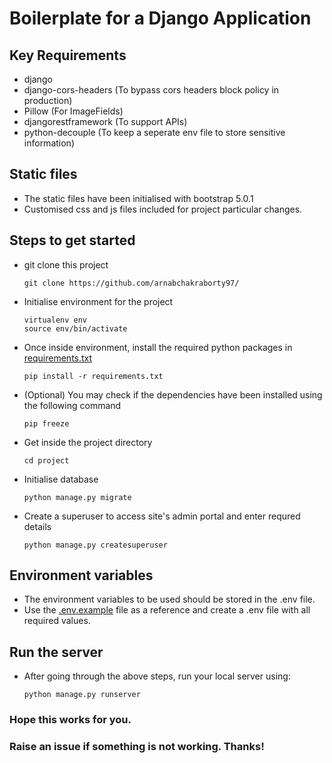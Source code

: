 # Boilerplate for a Django Application

## Key Requirements

- django
- django-cors-headers (To bypass cors headers block policy in production)
- Pillow (For ImageFields)
- djangorestframework (To support APIs)
- python-decouple (To keep a seperate env file to store sensitive information)


## Static files

- The static files have been initialised with bootstrap 5.0.1
- Customised css and js files included for project particular changes.


## Steps to get started

- git clone this project
    ```
    git clone https://github.com/arnabchakraborty97/
    ```
- Initialise environment for the project 
     ```
    virtualenv env
    source env/bin/activate
    ```
- Once inside environment, install the required python packages in [requirements.txt](./requirements.txt)
    ```
    pip install -r requirements.txt
    ```
- (Optional) You may check if the dependencies have been installed using the following command
    ```
    pip freeze
    ```
- Get inside the project directory
    ```
    cd project
    ```
- Initialise database
    ```
    python manage.py migrate
    ```
- Create a superuser to access site's admin portal and enter requred details
    ```
    python manage.py createsuperuser
    ```

## Environment variables

- The environment variables to be used should be stored in the .env file.
- Use the [.env.example](./.env.example) file as a reference and create a .env file with all required values.

## Run the server

- After going through the above steps, run your local server using:
    ```
    python manage.py runserver
    ```

### Hope this works for you.
### Raise an issue if something is not working. Thanks!